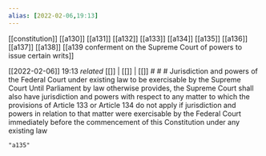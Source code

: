 ```yaml
---
alias: [2022-02-06,19:13]
---
```

[[constitution]] [[a130]] [[a131]] [[a132]] [[a133]] [[a134]] [[a135]] [[a136]] [[a137]] [[a138]] [[a139 conferment on the Supreme Court of powers to issue certain writs]]

[[2022-02-06]] 19:13 _related_ [[]] | [[]] | [[]] # # #
 Jurisdiction and powers of the Federal Court under existing law to be exercisable by the Supreme Court Until Parliament by law otherwise provides, the Supreme Court shall also have jurisdiction and powers with respect to any matter to which the provisions of Article 133 or Article 134 do not apply if jurisdiction and powers in relation to that matter were exercisable by the Federal Court immediately before the commencement of this Constitution under any existing law
```query
"a135"
```